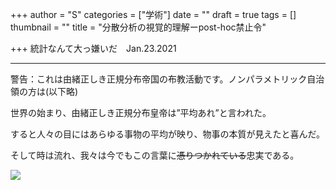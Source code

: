+++
author = "S"
categories = ["学術"]
date = ""
draft = true
tags = []
thumbnail = ""
title = "分散分析の視覚的理解ーpost-hoc禁止令"

+++
統計なんて大っ嫌いだ　Jan.23.2021

***

警告：これは由緒正しき正規分布帝国の布教活動です。ノンパラメトリック自治領の方は(以下略)

世界の始まり、由緒正しき正規分布皇帝は”平均あれ”と言われた。

すると人々の目にはあらゆる事物の平均が映り、物事の本質が見えたと喜んだ。

そして時は流れ、我々は今でもこの言葉に~~憑りつかれている~~忠実である。

![](/img/y-u-e.jpg)